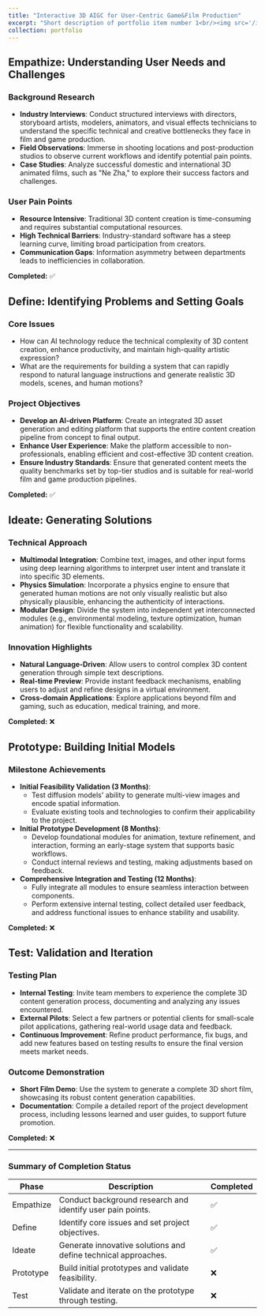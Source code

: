 ```yaml
---
title: "Interactive 3D AIGC for User-Centric Game&Film Production"
excerpt: "Short description of portfolio item number 1<br/><img src='/images/2.png'>"
collection: portfolio
---
```


## Empathize: Understanding User Needs and Challenges

### Background Research
- **Industry Interviews**: Conduct structured interviews with directors, storyboard artists, modelers, animators, and visual effects technicians to understand the specific technical and creative bottlenecks they face in film and game production.
- **Field Observations**: Immerse in shooting locations and post-production studios to observe current workflows and identify potential pain points.
- **Case Studies**: Analyze successful domestic and international 3D animated films, such as "Ne Zha," to explore their success factors and challenges.

### User Pain Points
- **Resource Intensive**: Traditional 3D content creation is time-consuming and requires substantial computational resources.
- **High Technical Barriers**: Industry-standard software has a steep learning curve, limiting broad participation from creators.
- **Communication Gaps**: Information asymmetry between departments leads to inefficiencies in collaboration.

**Completed:** ✅

## Define: Identifying Problems and Setting Goals

### Core Issues
- How can AI technology reduce the technical complexity of 3D content creation, enhance productivity, and maintain high-quality artistic expression?
- What are the requirements for building a system that can rapidly respond to natural language instructions and generate realistic 3D models, scenes, and human motions?

### Project Objectives
- **Develop an AI-driven Platform**: Create an integrated 3D asset generation and editing platform that supports the entire content creation pipeline from concept to final output.
- **Enhance User Experience**: Make the platform accessible to non-professionals, enabling efficient and cost-effective 3D content creation.
- **Ensure Industry Standards**: Ensure that generated content meets the quality benchmarks set by top-tier studios and is suitable for real-world film and game production pipelines.

**Completed:** ✅

## Ideate: Generating Solutions

### Technical Approach
- **Multimodal Integration**: Combine text, images, and other input forms using deep learning algorithms to interpret user intent and translate it into specific 3D elements.
- **Physics Simulation**: Incorporate a physics engine to ensure that generated human motions are not only visually realistic but also physically plausible, enhancing the authenticity of interactions.
- **Modular Design**: Divide the system into independent yet interconnected modules (e.g., environmental modeling, texture optimization, human animation) for flexible functionality and scalability.

### Innovation Highlights
- **Natural Language-Driven**: Allow users to control complex 3D content generation through simple text descriptions.
- **Real-time Preview**: Provide instant feedback mechanisms, enabling users to adjust and refine designs in a virtual environment.
- **Cross-domain Applications**: Explore applications beyond film and gaming, such as education, medical training, and more.

**Completed:** ❌

## Prototype: Building Initial Models

### Milestone Achievements
- **Initial Feasibility Validation (3 Months)**:
  - Test diffusion models' ability to generate multi-view images and encode spatial information.
  - Evaluate existing tools and technologies to confirm their applicability to the project.
- **Initial Prototype Development (8 Months)**:
  - Develop foundational modules for animation, texture refinement, and interaction, forming an early-stage system that supports basic workflows.
  - Conduct internal reviews and testing, making adjustments based on feedback.
- **Comprehensive Integration and Testing (12 Months)**:
  - Fully integrate all modules to ensure seamless interaction between components.
  - Perform extensive internal testing, collect detailed user feedback, and address functional issues to enhance stability and usability.

**Completed:** ❌

## Test: Validation and Iteration

### Testing Plan
- **Internal Testing**: Invite team members to experience the complete 3D content generation process, documenting and analyzing any issues encountered.
- **External Pilots**: Select a few partners or potential clients for small-scale pilot applications, gathering real-world usage data and feedback.
- **Continuous Improvement**: Refine product performance, fix bugs, and add new features based on testing results to ensure the final version meets market needs.

### Outcome Demonstration
- **Short Film Demo**: Use the system to generate a complete 3D short film, showcasing its robust content generation capabilities.
- **Documentation**: Compile a detailed report of the project development process, including lessons learned and user guides, to support future promotion.

**Completed:** ❌

---

### Summary of Completion Status

| Phase          | Description                                                   | Completed |
|----------------|---------------------------------------------------------------|-----------|
| Empathize      | Conduct background research and identify user pain points.     | ✅         |
| Define         | Identify core issues and set project objectives.               | ✅         |
| Ideate         | Generate innovative solutions and define technical approaches.  | ✅         |
| Prototype      | Build initial prototypes and validate feasibility.             | ❌         |
| Test           | Validate and iterate on the prototype through testing.         | ❌         |